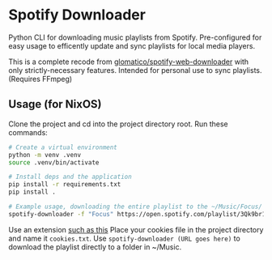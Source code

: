 # Spotify Downloader
Python CLI for downloading music playlists from Spotify. Pre-configured for easy usage to efficently update and sync playlists for local media players.

This is a complete recode from [glomatico/spotify-web-downloader](https://github.com/glomatico/spotify-web-downloader) with only strictly-necessary features. Intended for personal use to sync playlists. (Requires FFmpeg)


## Usage (for NixOS)
Clone the project and cd into the project directory root. Run these commands:
```bash
# Create a virtual environment
python -m venv .venv
source .venv/bin/activate

# Install deps and the application
pip install -r requirements.txt 
pip install .

# Example usage, downloading the entire playlist to the ~/Music/Focus/ dir
spotify-downloader -f "Focus" https://open.spotify.com/playlist/3Qk9br14pjEo2aRItDhb2f 
```
Use an extension [such as this](https://chromewebstore.google.com/detail/open-cookiestxt/gdocmgbfkjnnpapoeobnolbbkoibbcif) Place your cookies file in the project directory and name it `cookies.txt`.
Use `spotify-downloader (URL goes here)` to download the playlist directly to a folder in ~/Music.
